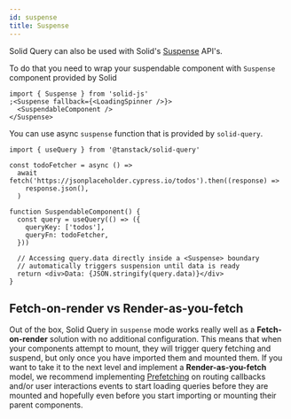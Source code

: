 ```yaml
---
id: suspense
title: Suspense
---
```


Solid Query can also be used with Solid's [Suspense](https://docs.solidjs.com/reference/components/suspense) API's.

To do that you need to wrap your suspendable component with `Suspense` component provided by Solid

```tsx
import { Suspense } from 'solid-js'
;<Suspense fallback={<LoadingSpinner />}>
  <SuspendableComponent />
</Suspense>
```

You can use async `suspense` function that is provided by `solid-query`.

```tsx
import { useQuery } from '@tanstack/solid-query'

const todoFetcher = async () =>
  await fetch('https://jsonplaceholder.cypress.io/todos').then((response) =>
    response.json(),
  )

function SuspendableComponent() {
  const query = useQuery(() => ({
    queryKey: ['todos'],
    queryFn: todoFetcher,
  }))

  // Accessing query.data directly inside a <Suspense> boundary
  // automatically triggers suspension until data is ready
  return <div>Data: {JSON.stringify(query.data)}</div>
}
```

## Fetch-on-render vs Render-as-you-fetch

Out of the box, Solid Query in `suspense` mode works really well as a **Fetch-on-render** solution with no additional configuration. This means that when your components attempt to mount, they will trigger query fetching and suspend, but only once you have imported them and mounted them. If you want to take it to the next level and implement a **Render-as-you-fetch** model, we recommend implementing [Prefetching](../prefetching) on routing callbacks and/or user interactions events to start loading queries before they are mounted and hopefully even before you start importing or mounting their parent components.
